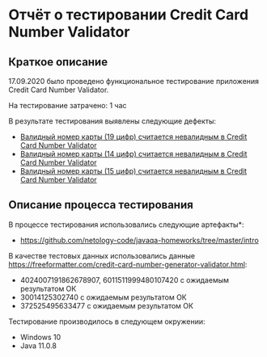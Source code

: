 # Отчёт о тестировании Credit Card Number Validator

## Краткое описание

17.09.2020 было проведено функциональное тестирование приложения Credit Card Number Validator.

На тестирование затрачено: 1 час

В результате тестирования выявлены следующие дефекты:
* [Валидный номер карты (19 цифр) считается невалидным в Credit Card Number Validator](https://github.com/Ingask/Zadanie02Lection01/issues/1#issue-703399944)
* [Валидный номер карты (14 цифр) считается невалидным в Credit Card Number Validator](<https://github.com/Ingask/Zadanie02Lection01/issues/2#issue-703404890>)
* [Валидный номер карты (15 цифр) считается невалидным в Credit Card Number Validator](<https://github.com/Ingask/Zadanie02Lection01/issues/3#issue-703411827>)

## Описание процесса тестирования

В процессе тестирования использовались следующие артефакты*:
* https://github.com/netology-code/javaqa-homeworks/tree/master/intro

В качестве тестовых данных использовались данные https://freeformatter.com/credit-card-number-generator-validator.html:
* 4024007191862678907, 6011511999480107420 с ожидаемым результатом ОК
* 30014125302740 с ожидаемым результатом ОК
* 372525495633477 с ожидаемым результатом ОК

Тестирование производилось в следующем окружении:
* Windows 10
* Java 11.0.8
